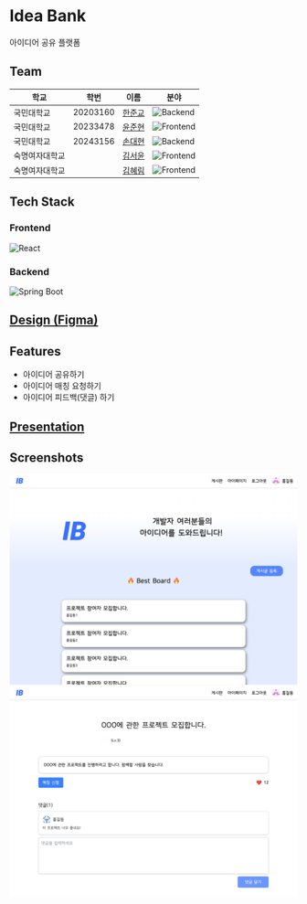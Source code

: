 # Idea Bank

아이디어 공유 플랫폼


## Team

| 학교      | 학번       | 이름                                     | 분야                                                                                                            |
|---------|----------|----------------------------------------|---------------------------------------------------------------------------------------------------------------|
| 국민대학교   | 20203160 | [한준교](https://github.com/Ready-Bridge) | ![Backend](https://img.shields.io/badge/Backend-6DB33F.svg?style=for-the-badge&logo=spring&logoColor=white)   |
| 국민대학교   | 20233478 | [윤준현](https://github.com/yjhleo1215)   | ![Frontend](https://img.shields.io/badge/Frontend-20232a.svg?style=for-the-badge&logo=react&logoColor=61DAFB) |
| 국민대학교   | 20243156 | [손대현](https://github.com/son-daehyeon) | ![Backend](https://img.shields.io/badge/Backend-6DB33F.svg?style=for-the-badge&logo=spring&logoColor=white)   |
| 숙명여자대학교 |          | [김서윤](https://github.com/seoyoon04)    | ![Frontend](https://img.shields.io/badge/Frontend-20232a.svg?style=for-the-badge&logo=react&logoColor=61DAFB) |
| 숙명여자대학교 |          | [김혜림](https://github.com/kimhyerims)   | ![Frontend](https://img.shields.io/badge/Frontend-20232a.svg?style=for-the-badge&logo=react&logoColor=61DAFB) |


## Tech Stack

### Frontend

![React](https://img.shields.io/badge/React-20232a.svg?style=for-the-badge&logo=react&logoColor=61DAFB)

### Backend

![Spring Boot](https://img.shields.io/badge/Spring%20Boot-6DB33F.svg?style=for-the-badge&logo=springboot&logoColor=white)


## [Design (Figma)](https://www.figma.com/design/BYimKnzT2lAOvFhaVWlKId/Untitled?node-id=0-1&node-type=canvas&t=UrebB2I5LlHzAQDj-0)


## Features

- 아이디어 공유하기
- 아이디어 매칭 요청하기
- 아이디어 피드백(댓글) 하기


## [Presentation](/presentation/README.md)


## Screenshots

![Demo1](./demo1.png)
![Demo2](./demo2.png)
